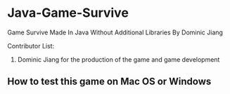 # Java-Game-Survive
Game Survive Made In Java Without Additional Libraries By Dominic Jiang

Contributor List:

1. Dominic Jiang for the production of the game and game development

## How to test this game on Mac OS or Windows
